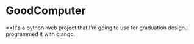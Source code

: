# GoodComputer
==It's a python-web project that I'm going to use for graduation design.I programmed it with django.
